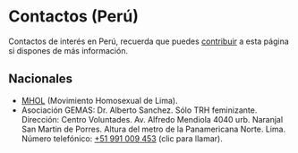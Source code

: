 # Contactos (Perú)

Contactos de interés en Perú, recuerda que puedes [contribuir](contribuir.md) a esta página si dispones de más información.

## Nacionales

* [MHOL](https://www.facebook.com/mholperu/) (Movimiento Homosexual de Lima).
* Asociación GEMAS: Dr. Alberto Sanchez. Sólo TRH feminizante. Dirección: Centro Voluntades. Av. Alfredo Mendiola 4040 urb. Naranjal San Martin de Porres. Altura del metro de la Panamericana Norte. Lima. Número telefónico: [+51 991 009 453](tel:+51991009453) (clic para llamar).